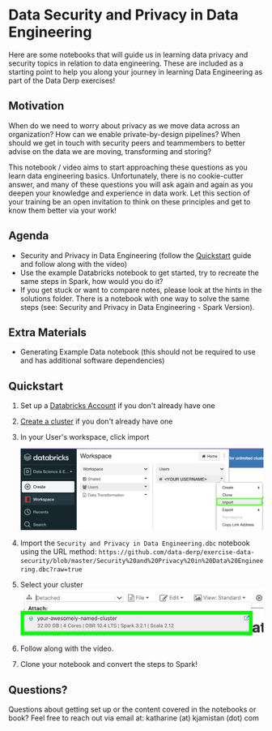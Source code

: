 # Data Security and Privacy in Data Engineering

Here are some notebooks that will guide us in learning data privacy and security topics in relation to data engineering. These are included as a starting point to help you along your journey in learning Data Engineering as part of the Data Derp exercises!


## Motivation

When do we need to worry about privacy as we move data across an organization? How can we enable private-by-design pipelines? When should we get in touch with security peers and teammembers to better advise on the data we are moving, transforming and storing? 

This notebook / video aims to start approaching these questions as you learn data engineering basics. Unfortunately, there is no cookie-cutter answer, and many of these questions you will ask again and again as you deepen your knowledge and experience in data work. Let this section of your training be an open invitation to think on these principles and get to know them better via your work!

## Agenda

- Security and Privacy in Data Engineering (follow the [Quickstart](#quickstart) guide and follow along with the video)
- Use the example Databricks notebook to get started, try to recreate the same steps in Spark, how would you do it?
- If you get stuck or want to compare notes, please look at the hints in the solutions folder. There is a notebook with one way to solve the same steps (see: Security and Privacy in Data Engineering - Spark Version).

## Extra Materials
- Generating Example Data notebook (this should not be required to use and has additional software dependencies)


## Quickstart

1. Set up a [Databricks Account](https://github.com/data-derp/documentation/blob/master/databricks/README.md) if you don't already have one
2. [Create a cluster](https://github.com/data-derp/documentation/blob/master/databricks/setup-cluster.md) if you don't already have one

3. In your User's workspace, click import

   ![databricks-import](https://github.com/data-derp/documentation/blob/master/databricks/assets/databricks-import.png?raw=true)

4. Import the `Security and Privacy in Data Engineering.dbc` notebook using the URL method: `https://github.com/data-derp/exercise-data-security/blob/master/Security%20and%20Privacy%20in%20Data%20Engineering.dbc?raw=true`

5. Select your cluster
 ![databricks-select-cluster.png](https://github.com/data-derp/documentation/blob/master/databricks/assets/databricks-select-cluster.png?raw=true)
 
6. Follow along with the video.

7. Clone your notebook and convert the steps to Spark!

## Questions?

Questions about getting set up or the content covered in the notebooks or book? Feel free to reach out via email at: katharine (at) kjamistan (dot) com
